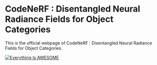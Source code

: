 # CodeNeRF : Disentangled Neural Radiance Fields for Object Categories

This is the official webpage of CodeNeRF : Disentangled Neural Radiance Fields for Object Categories.

[![Everything Is AWESOME](https://img.youtube.com/vi/StTqXEQ2l-Y/0.jpg)](https://www.youtube.com/watch?v=StTqXEQ2l-Y "Everything Is AWESOME")




